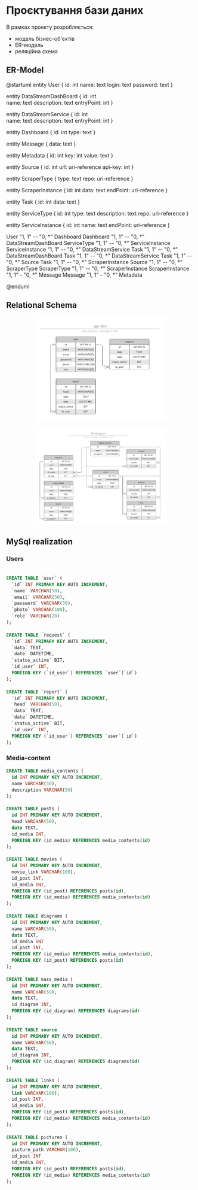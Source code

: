 # Проєктування бази даних

В рамках проекту розробляється: 
- модель бізнес-об'єктів 
- ER-модель
- реляційна схема

## ER-Model

@startuml
  entity User {
    id: int
    name: text
    login: text
    password: text
  }
  
  entity DataStreamDashBoard { 
    id: int    
    name: text 
    description: text 
    entryPoint: int 
  }
  
  entity DataStreamService { 
    id: int    
    name: text 
    description: text 
    entryPoint: int 
  }
  
  entity Dashboard {
   id: int
   type: text
  }

  entity Message {
    data: text
  }
  
  entity Metadata {
    id: int
    key: int
    value: text
  }
  
  entity Source {
    id: int
    url: uri-reference
    api-key: int
  }
  
  entity ScraperType {
    type: text
    repo: uri-reference
  }
  
  entity ScraperInstance {
    id: int
    data: text
    endPoint: uri-reference
  }
  
  entity Task {
    id: int
    data: text
  }
  
  entity ServiceType {
    id: int
    type: text
    description: text
    repo: uri-reference
  }

  entity ServiceInstance {
    id: int
    name: text
    endPoint: uri-reference
  }
  
  User "1, 1" -- "0, *" Dashboard
  Dashboard "1, 1" -- "0, *" DataStreamDashBoard
  ServiceType "1, 1" -- "0, *" ServiceInstance
  ServiceInstance "1, 1" -- "0, *" DataStreamService
  Task "1, 1" -- "0, *" DataStreamDashBoard
  Task "1, 1" -- "0, *" DataStreamService
  Task "1, 1" -- "0, *" Source
  Task "1, 1" -- "0, *" ScraperInstance
  Source "1, 1" -- "0, *" ScraperType
  ScraperType "1, 1" -- "0, *" ScraperInstance
  ScraperInstance "1, 1" - "0, *" Message
  Message "1, 1" - "0, *" Metadata
  
@enduml

## Relational Schema

<p align="center">
  <img src="./pictures/er_users.png" width="350" title="ER-diagrams">
</p>
<p align="center">
  <img src="./pictures/er_media-content.png" width="350" title="ER-diagrams">
</p>

## MySql realization 

### Users

```sql

CREATE TABLE `user` (
  `id` INT PRIMARY KEY AUTO INCREMENT,
  `name` VARCHAR(50),
  `email` VARCHAR(50),
  `password` VARCHAR(30),
  `photo` VARCHAR(100),
  `role` VARCHAR(20)
);

CREATE TABLE `request` (
  `id` INT PRIMARY KEY AUTO INCREMENT,
  `data` TEXT,
  `date` DATETIME,
  `status_active` BIT,
  `id_user` INT,
  FOREIGN KEY (`id_user`) REFERENCES `user`(`id`)
);

CREATE TABLE `report` (
  `id` INT PRIMARY KEY AUTO INCREMENT,
  `head` VARCHAR(50),
  `data` TEXT,
  `date` DATETIME,
  `status_active` BIT,
  `id_user` INT,
  FOREIGN KEY (`id_user`) REFERENCES `user`(`id`)
);

```

### Media-content

```sql
CREATE TABLE media_contents (
  id INT PRIMARY KEY AUTO INCREMENT,
  name VARCHAR(50),
  description VARCHAR(50)
);

CREATE TABLE posts (
  id INT PRIMARY KEY AUTO INCREMENT,
  head VARCHAR(50),
  data TEXT,
  id_media INT,
  FOREIGN KEY (id_media) REFERENCES media_contents(id)
);

CREATE TABLE movies (
  id INT PRIMARY KEY AUTO INCREMENT,
  movie_link VARCHAR(100),
  id_post INT,
  id_media INT,
  FOREIGN KEY (id_post) REFERENCES posts(id),
  FOREIGN KEY (id_media) REFERENCES media_contents(id)
);

CREATE TABLE diagrams (
  id INT PRIMARY KEY AUTO INCREMENT,
  name VARCHAR(50),
  data TEXT,
  id_media INT
  id_post INT,
  FOREIGN KEY (id_media) REFERENCES media_contents(id),
  FOREIGN KEY (id_post) REFERENCES posts(id)
);

CREATE TABLE mass_media (
  id INT PRIMARY KEY AUTO INCREMENT,
  name VARCHAR(50),
  data TEXT,
  id_diagram INT,
  FOREIGN KEY (id_diagram) REFERENCES diagrams(id)
);

CREATE TABLE source 
  id INT PRIMARY KEY AUTO INCREMENT,
  name VARCHAR(50),
  data TEXT,
  id_diagram INT,
  FOREIGN KEY (id_diagram) REFERENCES diagrams(id)
);

CREATE TABLE links (
  id INT PRIMARY KEY AUTO INCREMENT,
  link VARCHAR(100),
  id_post INT,
  id_media INT,
  FOREIGN KEY (id_post) REFERENCES posts(id),
  FOREIGN KEY (id_media) REFERENCES media_contents(id)
);

CREATE TABLE pictures (
  id INT PRIMARY KEY AUTO INCREMENT,
  picture_path VARCHAR(100),
  id_post INT
  id_media INT,
  FOREIGN KEY (id_post) REFERENCES posts(id),
  FOREIGN KEY (id_media) REFERENCES media_contents(id)
);

```
